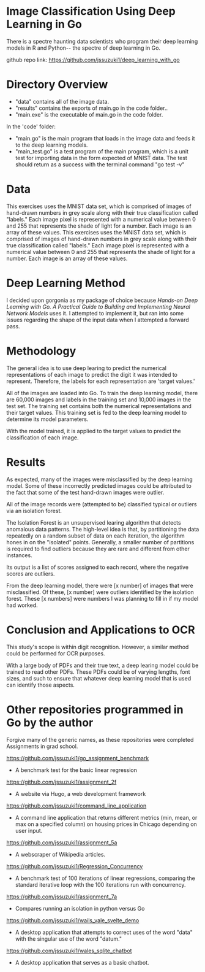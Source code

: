 # Image Classification Using Deep Learning in Go

There is a spectre haunting data scientists who program their deep learning models in R and Python-- the spectre of deep learning in Go.

github repo link: https://github.com/jssuzuki1/deep_learning_with_go

# Directory Overview

- "data" contains all of the image data.
- "results" contains the exports of main.go in the code folder..
- "main.exe" is the executable of main.go in the code folder.

In the 'code' folder:
- "main.go" is the main program that loads in the image data and feeds it to the deep learning models.
- "main_test.go" is a test program of the main program, which is a unit test for importing data in the form expected of MNIST data. The test should return as a success with the terminal command "go test -v"

# Data

This exercises uses the MNIST data set, which is comprised of images of hand-drawn numbers in grey scale along with their true classification called "labels." Each image pixel is represented with a numerical value between 0 and 255 that represents the shade of light for a number. Each image is an array of these values.
This exercises uses the MNIST data set, which is comprised of images of hand-drawn numbers in grey scale along with their true classification called "labels." Each image pixel is represented with a numerical value between 0 and 255 that represents the shade of light for a number. Each image is an array of these values.

# Deep Learning Method

I decided upon gorgonia as my package of choice because *Hands-on Deep Learning with Go. A Practical Guide to Building and Implementing Neural Network Models* uses it. I attempted to implement it, but ran into some issues regarding the shape of the input data when I attempted a forward pass.

# Methodology

The general idea is to use deep learing to predict the numerical representations of each image to predict the digit it was intended to represent. Therefore, the labels for each representation are 'target values.'

All of the images are loaded into Go. To train the deep learning model, there are 60,000 images and labels in the training set and 10,000 images in the test set. The training set contains both the numerical representations and their target values. This training set is fed to the deep learning model to determine its model parameters.

With the model trained, it is applied to the target values to predict the classification of each image.

# Results

As expected, many of the images were misclassified by the deep learning model. Some of these incorrectly predicted images could be attributed to the fact that some of the test hand-drawn images were outlier. 

All of the image records were (attempted to be) classified typical or outliers via an isolation forest. 

The Isolation Forest is an unsupervised learing algorithm that detects anomalous data patterns. The high-level idea is that, by partitioning the data repeatedly on a random subset of data on each iteration, the algorithm hones in on the "isolated" points. Generally, a smaller number of partitions is required to find outliers because they are rare and different from other instances.

Its output is a list of scores assigned to each record, where the negative scores are outliers.

From the deep learning model, there were [x number] of images that were misclassified. Of these, [x number] were outliers identified by the isolation forest. These [x numbers] were numbers I was planning to fill in if my model had worked.

# Conclusion and Applications to OCR

This study's scope is within digit recognition. However, a similar method could be performed for OCR purposes.

With a large body of PDFs and their true text, a deep learing model could be trained to read other PDFs. These PDFs could be of varying lengths, font sizes, and such to ensure that whatever deep learning model that is used can identify those aspects.


# Other repositories programmed in Go by the author

Forgive many of the generic names, as these repositories were completed Assignments in grad school. 

https://github.com/jssuzuki1/go_assignment_benchmark
- A benchmark test for the basic linear regression

https://github.com/jssuzuki1/assignment_2f
- A website via Hugo, a web development framework

https://github.com/jssuzuki1/command_line_application
- A command line application that returns different metrics (min, mean, or max on a specified column) on housing prices in Chicago depending on user input.

https://github.com/jssuzuki1/assignment_5a
- A webscraper of Wikipedia articles.

https://github.com/jssuzuki1/Regression_Concurrency
- A benchmark test of 100 iterations of linear regressions, comparing the standard iterative loop with the 100 iterations run with concurrency.

https://github.com/jssuzuki1/assignment_7a 
- Compares running an isolation in python versus Go

https://github.com/jssuzuki1/wails_vale_svelte_demo
- A desktop application that attempts to correct uses of the word "data" with the singular use of the word "datum."

https://github.com/jssuzuki1/wales_sqlite_chatbot
- A desktop application that serves as a basic chatbot.